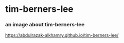 # tim-berners-lee

### an image about tim-berners-lee 

https://abdulrazak-alkhamry.github.io/tim-berners-lee/

